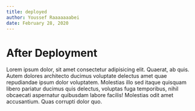 ```yaml
---
title: deployed
author: Youssef Raaaaaaabei
date: February 28, 2020
---
```


# After Deployment

Lorem ipsum dolor, sit amet consectetur adipisicing elit. Quaerat, ab quis. Autem dolores architecto ducimus voluptate delectus amet quae repudiandae ipsum dolor voluptatem. Molestias illo sed itaque quisquam libero pariatur ducimus quis delectus, voluptas fuga temporibus, nihil obcaecati aspernatur quibusdam labore facilis! Molestias odit amet accusantium. Quas corrupti dolor quo.